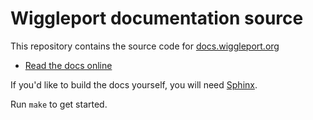 # Wiggleport documentation source

This repository contains the source code for [docs.wiggleport.org](http://docs.wiggleport.org)

* [Read the docs online](http://docs.wiggleport.org)

If you'd like to build the docs yourself, you will need [Sphinx](http://www.sphinx-doc.org).

Run `make` to get started.
